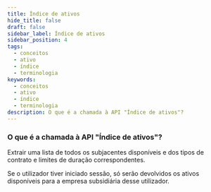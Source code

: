 ```yaml
---
title: Índice de ativos
hide_title: false
draft: false
sidebar_label: Índice de ativos
sidebar_position: 4
tags:
  - conceitos
  - ativo
  - índice
  - terminologia
keywords:
  - conceitos
  - ativo
  - índice
  - terminologia
description: O que é a chamada à API "Índice de ativos"?
---
```


### O que é a chamada à API "Índice de ativos"?

Extrair uma lista de todos os subjacentes disponíveis e dos tipos de contrato e limites de duração correspondentes.

Se o utilizador tiver iniciado sessão, só serão devolvidos os ativos disponíveis para a empresa subsidiária desse utilizador.
